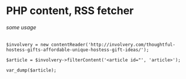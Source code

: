 # PHP content, RSS fetcher

###### some usage


```
$involvery = new contentReader('http://involvery.com/thoughtful-hostess-gifts-affordable-unique-hostess-gift-ideas/');

$article = $involvery->filterContent('<article id="', 'article>');

var_dump($article);

```
